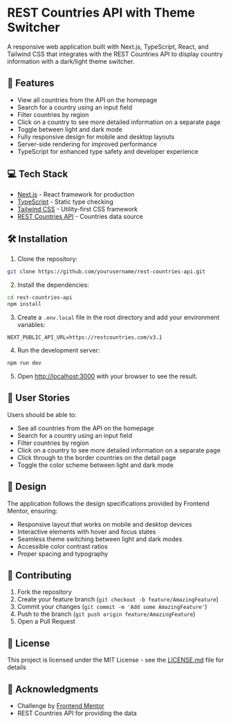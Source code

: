 # REST Countries API with Theme Switcher

A responsive web application built with Next.js, TypeScript, React, and Tailwind CSS that integrates with the REST Countries API to display country information with a dark/light theme switcher.

## 🚀 Features

- View all countries from the API on the homepage
- Search for a country using an input field
- Filter countries by region
- Click on a country to see more detailed information on a separate page
- Toggle between light and dark mode
- Fully responsive design for mobile and desktop layouts
- Server-side rendering for improved performance
- TypeScript for enhanced type safety and developer experience

## 💻 Tech Stack

- [Next.js](https://nextjs.org/) - React framework for production
- [TypeScript](https://www.typescriptlang.org/) - Static type checking
- [Tailwind CSS](https://tailwindcss.com/) - Utility-first CSS framework
- [REST Countries API](https://restcountries.com/) - Countries data source

## 🛠️ Installation

1. Clone the repository:

```bash
git clone https://github.com/yourusername/rest-countries-api.git
```

2. Install the dependencies:

```bash
cd rest-countries-api
npm install
```

3. Create a `.env.local` file in the root directory and add your environment variables:

```
NEXT_PUBLIC_API_URL=https://restcountries.com/v3.1
```

4. Run the development server:

```bash
npm run dev
```

5. Open [http://localhost:3000](http://localhost:3000) with your browser to see the result.

## 🎯 User Stories

Users should be able to:

- See all countries from the API on the homepage
- Search for a country using an input field
- Filter countries by region
- Click on a country to see more detailed information on a separate page
- Click through to the border countries on the detail page
- Toggle the color scheme between light and dark mode

## 🎨 Design

The application follows the design specifications provided by Frontend Mentor, ensuring:

- Responsive layout that works on mobile and desktop devices
- Interactive elements with hover and focus states
- Seamless theme switching between light and dark modes
- Accessible color contrast ratios
- Proper spacing and typography

## 🤝 Contributing

1. Fork the repository
2. Create your feature branch (`git checkout -b feature/AmazingFeature`)
3. Commit your changes (`git commit -m 'Add some AmazingFeature'`)
4. Push to the branch (`git push origin feature/AmazingFeature`)
5. Open a Pull Request

## 📄 License

This project is licensed under the MIT License - see the [LICENSE.md](LICENSE.md) file for details

## 🙏 Acknowledgments

- Challenge by [Frontend Mentor](https://www.frontendmentor.io)
- REST Countries API for providing the data
